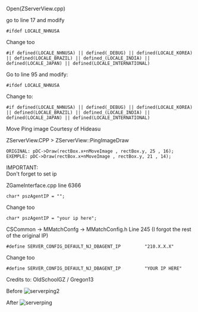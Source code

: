 Open(ZServerView.cpp) <br>

go to line 17 and modify <br>

    #ifdef LOCALE_NHNUSA

Change too <br>

    #if defined(LOCALE_NHNUSA) || defined(_DEBUG) || defined(LOCALE_KOREA) || defined(LOCALE_BRAZIL) || defined_(LOCALE_INDIA) || defined(LOCALE_JAPAN) || defined(LOCALE_INTERNATIONAL)

Go to line 95 and modify: <br>

    #ifdef LOCALE_NHNUSA

Change to:

    #if defined(LOCALE_NHNUSA) || defined(_DEBUG) || defined(LOCALE_KOREA) || defined(LOCALE_BRAZIL) || defined_(LOCALE_INDIA) || defined(LOCALE_JAPAN) || defined(LOCALE_INTERNATIONAL)

Move Ping image Courtesy of Hideasu <br>

ZServerView.CPP > ZServerView::PingImageDraw <br>

    ORIGINAL: pDC->Draw(rectBox.x+nMoveImage , rectBox.y, 25 , 16);
    EXEMPLE: pDC->Draw(rectBox.x+nMoveImage , rectBox.y, 21 , 14);

IMPORTANT: <br>
Don't forget to set ip <br>

ZGameInterface.cpp line 6366 <br>

    char* pszAgentIP = "";

Change too <br>

    char* pszAgentIP = "your ip here";

CSCommon -> MMatchConfg -> MMatchConfig.h Line 245 (I forgot the rest of the original IP) <br>

    #define SERVER_CONFIG_DEFAULT_NJ_DBAGENT_IP			"210.X.X.X"

Change too <br>

    #define SERVER_CONFIG_DEFAULT_NJ_DBAGENT_IP			"YOUR IP HERE"



Credits to: OldSchoolGZ / Gregon13

Before 
![serverping2](https://raw.githubusercontent.com/WhyWolfie/GunZ-The-Duel/master/source/ping%20at%20server%20select/serverping2.jpg)

After
![serverping](https://raw.githubusercontent.com/WhyWolfie/GunZ-The-Duel/master/source/ping%20at%20server%20select/serverping.jpg)


